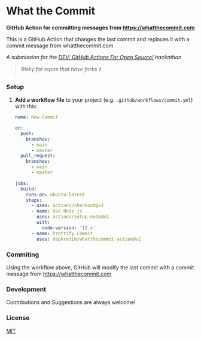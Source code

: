 # What the Commit

**GitHub Action for committing messages from https://whatthecommit.com**

This is a GitHub Action that changes the last commit and replaces it with a commit message from whatthecommit.com

_A submission for the [DEV: GitHub Actions For Open Source!](https://dev.to/devteam/announcing-the-github-actions-hackathon-on-dev-3ljn) hackathon_

> _Risky for repos that have forks ❗_

### Setup

1. **Add a workflow file** to your project (e.g. `.github/workflows/commit.yml`) with this:

   ```yml
   name: New Commit

   on:
     push:
       branches:
         - main
         - master
     pull_request:
       branches:
         - main
         - master

   jobs:
     build:
       runs-on: ubuntu-latest
       steps:
         - uses: actions/checkout@v2
         - name: Use Node.js
           uses: actions/setup-node@v1
           with:
             node-version: '12.x'
         - name: Prettify Commit
           uses: dephraiim/whatthecommit-action@v1
   ```

### Commiting

Using the workflow above, GitHub will modify the last commit with a commit message from https://whatthecommit.com

### Development

Contributions and Suggestions are always welcome!

### License

[MIT](./license)
